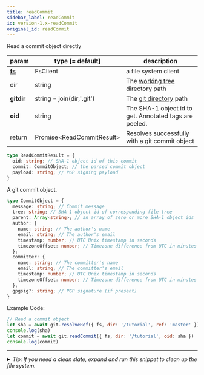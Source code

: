 ```yaml
---
title: readCommit
sidebar_label: readCommit
id: version-1.x-readCommit
original_id: readCommit
---
```


Read a commit object directly

| param          | type [= default]            | description                                            |
| -------------- | --------------------------- | ------------------------------------------------------ |
| [**fs**](./fs) | FsClient                    | a file system client                                   |
| dir            | string                      | The [working tree](dir-vs-gitdir.md) directory path    |
| **gitdir**     | string = join(dir,'.git')   | The [git directory](dir-vs-gitdir.md) path             |
| **oid**        | string                      | The SHA-1 object id to get. Annotated tags are peeled. |
| return         | Promise\<ReadCommitResult\> | Resolves successfully with a git commit object         |

```ts
type ReadCommitResult = {
  oid: string; // SHA-1 object id of this commit
  commit: CommitObject; // the parsed commit object
  payload: string; // PGP signing payload
}
```

A git commit object.

```ts
type CommitObject = {
  message: string; // Commit message
  tree: string; // SHA-1 object id of corresponding file tree
  parent: Array<string>; // an array of zero or more SHA-1 object ids
  author: {
    name: string; // The author's name
    email: string; // The author's email
    timestamp: number; // UTC Unix timestamp in seconds
    timezoneOffset: number; // Timezone difference from UTC in minutes
  };
  committer: {
    name: string; // The committer's name
    email: string; // The committer's email
    timestamp: number; // UTC Unix timestamp in seconds
    timezoneOffset: number; // Timezone difference from UTC in minutes
  };
  gpgsig?: string; // PGP signature (if present)
}
```

Example Code:

```js live
// Read a commit object
let sha = await git.resolveRef({ fs, dir: '/tutorial', ref: 'master' })
console.log(sha)
let commit = await git.readCommit({ fs, dir: '/tutorial', oid: sha })
console.log(commit)
```


---

<details>
<summary><i>Tip: If you need a clean slate, expand and run this snippet to clean up the file system.</i></summary>

```js live
window.fs = new LightningFS('fs', { wipe: true })
window.pfs = window.fs.promises
console.log('done')
```
</details>

<script>
(function rewriteEditLink() {
  const el = document.querySelector('a.edit-page-link.button');
  if (el) {
    el.href = 'https://github.com/isomorphic-git/isomorphic-git/edit/master/src/api/readCommit.js';
  }
})();
</script>